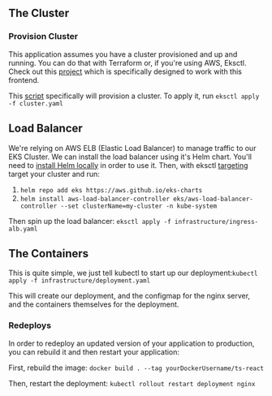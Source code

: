 ## The Cluster

### Provision Cluster

This application assumes you have a cluster provisioned and up and running. You can do that with Terraform or, if you're using AWS, Eksctl. Check out this [project](https://github.com/KingOfCramers/typeorm-typegrapqhl-api) which is specifically designed to work with this frontend.

This [script](https://github.com/KingOfCramers/typeorm-typegrapqhl-api/blob/master/infrastructure/eksctl/cluster.yaml) specifically will provision a cluster. To apply it, run `eksctl apply -f cluster.yaml`

## Load Balancer

We're relying on AWS ELB (Elastic Load Balancer) to manage traffic to our EKS Cluster. We can install the load balancer using it's Helm chart. You'll need to [install Helm locally](https://helm.sh/docs/intro/install/) in order to use it. Then, with eksctl [targeting](https://github.com/aws/eks-charts/tree/master/stable/aws-load-balancer-controller) target your cluster and run:

1. `helm repo add eks https://aws.github.io/eks-charts`
2. `helm install aws-load-balancer-controller eks/aws-load-balancer-controller --set clusterName=my-cluster -n kube-system`

Then spin up the load balancer: `eksctl apply -f infrastructure/ingress-alb.yaml`

## The Containers

This is quite simple, we just tell kubectl to start up our deployment:`kubectl apply -f infrastructure/deployment.yaml`

This will create our deployment, and the configmap for the nginx server, and the containers themselves for the deployment.

### Redeploys

In order to redeploy an updated version of your application to production, you can rebuild it and then restart your application:

First, rebuild the image: `docker build . --tag yourDockerUsername/ts-react`

Then, restart the deployment: `kubectl rollout restart deployment nginx`
